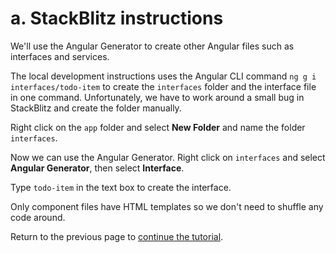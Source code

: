 # a. StackBlitz instructions

We'll use the Angular Generator to create other Angular files such as interfaces and services.

The local development instructions uses the Angular CLI command `ng g i interfaces/todo-item` to create the `interfaces` folder and the interface file in one command. Unfortunately, we have to work around a small bug in StackBlitz and create the folder manually.

Right click on the `app` folder and select **New Folder** and name the folder `interfaces`.

Now we can use the Angular Generator. Right click on `interfaces` and select **Angular Generator**, then select **Interface**.

Type `todo-item` in the text box to create the interface.

Only component files have HTML templates so we don't need to shuffle any code around.

Return to the previous page to [continue the tutorial](https://ng-girls.gitbook.io/todo-list-tutorial/workshop-todo-list/interface/).

